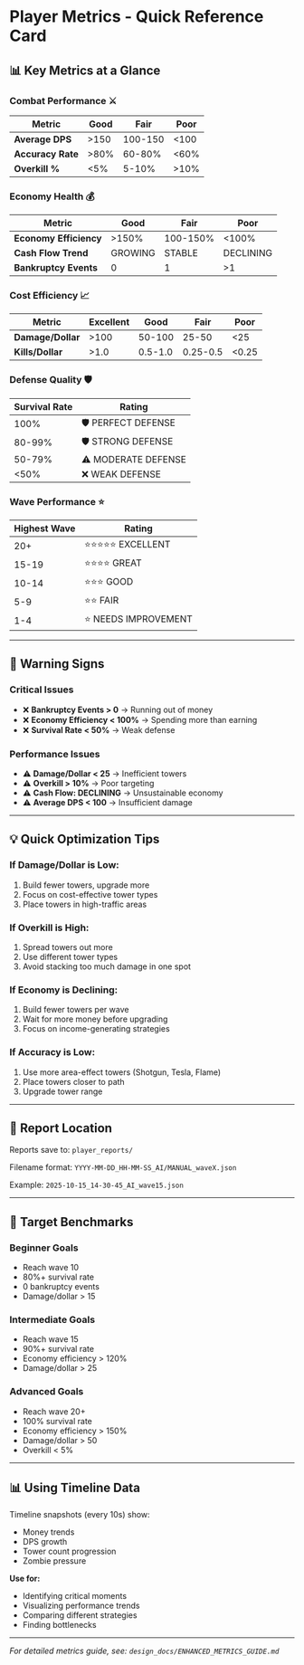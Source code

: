 # Player Metrics - Quick Reference Card

## 📊 Key Metrics at a Glance

### Combat Performance ⚔️
| Metric | Good | Fair | Poor |
|--------|------|------|------|
| **Average DPS** | >150 | 100-150 | <100 |
| **Accuracy Rate** | >80% | 60-80% | <60% |
| **Overkill %** | <5% | 5-10% | >10% |

### Economy Health 💰
| Metric | Good | Fair | Poor |
|--------|------|------|------|
| **Economy Efficiency** | >150% | 100-150% | <100% |
| **Cash Flow Trend** | GROWING | STABLE | DECLINING |
| **Bankruptcy Events** | 0 | 1 | >1 |

### Cost Efficiency 📈
| Metric | Excellent | Good | Fair | Poor |
|--------|-----------|------|------|------|
| **Damage/Dollar** | >100 | 50-100 | 25-50 | <25 |
| **Kills/Dollar** | >1.0 | 0.5-1.0 | 0.25-0.5 | <0.25 |

### Defense Quality 🛡️
| Survival Rate | Rating |
|---------------|--------|
| 100% | 🛡️ PERFECT DEFENSE |
| 80-99% | 🛡️ STRONG DEFENSE |
| 50-79% | ⚠️ MODERATE DEFENSE |
| <50% | ❌ WEAK DEFENSE |

### Wave Performance ⭐
| Highest Wave | Rating |
|--------------|--------|
| 20+ | ⭐⭐⭐⭐⭐ EXCELLENT |
| 15-19 | ⭐⭐⭐⭐ GREAT |
| 10-14 | ⭐⭐⭐ GOOD |
| 5-9 | ⭐⭐ FAIR |
| 1-4 | ⭐ NEEDS IMPROVEMENT |

---

## 🚨 Warning Signs

### Critical Issues
- ❌ **Bankruptcy Events > 0** → Running out of money
- ❌ **Economy Efficiency < 100%** → Spending more than earning
- ❌ **Survival Rate < 50%** → Weak defense

### Performance Issues
- ⚠️ **Damage/Dollar < 25** → Inefficient towers
- ⚠️ **Overkill > 10%** → Poor targeting
- ⚠️ **Cash Flow: DECLINING** → Unsustainable economy
- ⚠️ **Average DPS < 100** → Insufficient damage

---

## 💡 Quick Optimization Tips

### If Damage/Dollar is Low:
1. Build fewer towers, upgrade more
2. Focus on cost-effective tower types
3. Place towers in high-traffic areas

### If Overkill is High:
1. Spread towers out more
2. Use different tower types
3. Avoid stacking too much damage in one spot

### If Economy is Declining:
1. Build fewer towers per wave
2. Wait for more money before upgrading
3. Focus on income-generating strategies

### If Accuracy is Low:
1. Use more area-effect towers (Shotgun, Tesla, Flame)
2. Place towers closer to path
3. Upgrade tower range

---

## 📁 Report Location

Reports save to: `player_reports/`

Filename format: `YYYY-MM-DD_HH-MM-SS_AI/MANUAL_waveX.json`

Example: `2025-10-15_14-30-45_AI_wave15.json`

---

## 🎯 Target Benchmarks

### Beginner Goals
- Reach wave 10
- 80%+ survival rate
- 0 bankruptcy events
- Damage/dollar > 15

### Intermediate Goals
- Reach wave 15
- 90%+ survival rate
- Economy efficiency > 120%
- Damage/dollar > 25

### Advanced Goals
- Reach wave 20+
- 100% survival rate
- Economy efficiency > 150%
- Damage/dollar > 50
- Overkill < 5%

---

## 📊 Using Timeline Data

Timeline snapshots (every 10s) show:
- Money trends
- DPS growth
- Tower count progression
- Zombie pressure

**Use for:**
- Identifying critical moments
- Visualizing performance trends
- Comparing different strategies
- Finding bottlenecks

---

_For detailed metrics guide, see: `design_docs/ENHANCED_METRICS_GUIDE.md`_
